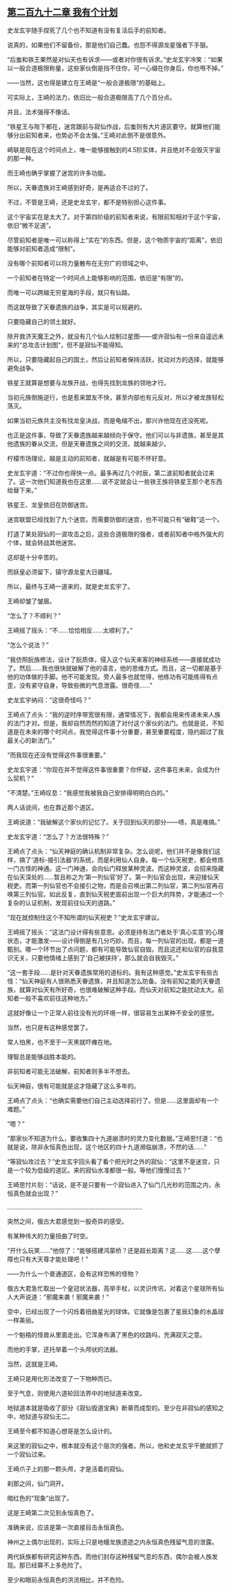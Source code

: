 ## [第二百九十二章 我有个计划](https://www.xxbiquge.com/11_11207/9245984.html)


  史龙玄宇随手捏死了几个也不知道有没有复活后手的前知者。

  说真的，如果他们不留备份，那是他们自己蠢。也怨不得源龙星强者下手狠。

  “后蚩和铁王果然是对仙天也有诉求——或者对你很有诉求。”史龙玄宇冷笑：“如果以一般合道极限称量，这些家伙倒是挡不住你，可一心缀在你身后，你也甩不掉。”

  ——当然，这也得是建立在王崎是“一般合道极限”的基础上。

  可实际上，王崎的法力，依旧比一般合道极限高了几个百分点。

  并且，法术强得不像话。

  “铁星王与陛下都在，迷宫跟前与寂仙作战，后蚩则有大片道区要守。就算他们能够分出前知者来，也势必不会太强。”王崎对此倒不是很意外。

  崎联是现在这个时间点上，唯一能够接触到的4.5阶实体，并且绝对不会毁灭宇宙的那一种。

  而王崎也确乎掌握了迷宫的许多功能。

  所以，天眷遗族对王崎感到好奇，是再适合不过的了。

  不过，不管是王崎，还是史龙玄宇，都不是特别担心这件事。

  这个宇宙实在是太大了。对于第四阶级的前知者来说，有限前知相对于这个宇宙，依旧“微不足道”。

  尽管前知者是唯一可以称得上“实在”的东西。但是，这个物质宇宙的“距离”，依旧能够对前知者造成“限制”。

  没有哪个前知者可以将力量散布在无穷广的领域之中。

  一个前知者在特定一个时间点上能够影响的范围，依旧是“有限”的。

  而唯一可以跨越无穷星海的手段，就只有仙路。

  而这就导致了天眷遗族的战争，其实是可以规避的。

  只要隐藏自己的领土就好。

  除开救济天魔王之外，就没有几个仙人绘制过星图——或许寂仙有一份来自遥远未来的“总攻击计划图”，但不是寂仙不能得知。

  所以，只要隐藏起自己的国土，然后让前知者保持活跃，扰动对方的选择，就能够避免战争。

  铁星王就算是想要与龙族开战，也得先找到龙族的领地才行。

  当初元族倒施逆行，也是惹来盟友不快，甚至内部也有元反对，所以才被龙族轻松荡灭。

  如果当初元族共主没有找龙皇决战，而是龟缩不出，那兴许他现在还没死呢。

  也正是这件事，导致了天眷遗族越来越倾向于保守。他们可以与非遗族，甚至是其他遗族的眷从交流，但是天眷遗族之间的交流，就越来越少。

  柠檬市场理论，越是主动的前知者，就越是有可能不怀好意。

  史龙玄宇道：“不过你也得快一点。最多再过几个时辰，第二波前知者就会过来了。这一次他们知道我也在这里……说不定就会让一些铁王族将铁星王那个老东西给替下来。”

  铁星王、龙皇依旧在防御迷宫。

  迷宫联盟已经找到了九个迷宫。而需要防御的迷宫，也不可能只有“破鞋”这一个。

  打退了某处寂仙的一波攻击之后，这些合道极限的强者，或者前知者中格外强大的个体，就会转战其他迷宫。

  这却是十分辛苦的。

  而妖皇必须留下，镇守源龙星大日疆域。

  所以，最终与王崎一道来的，就是史龙玄宇了。

  王崎却皱了皱眉。

  “怎么了？不顺利？”

  王崎摇了摇头：“不……恰恰相反……太顺利了。”

  “怎么个说法？”

  “我仿照朊族修法，设计了朊质体，侵入这个仙天来客的神经系统——直接就成功了。然后……我也很快就破解了他的语言，他的思维方式。而且，这一切都是基于他的功体做的手脚。他不可能发现。旁人最多也就觉得，他练功有可能练得有点歪，没有紧守自身，导致些微的气息泄露。很奇怪……”

  史龙玄宇纳闷：“这很奇怪吗？”

  王崎点了点头：“我的逆时序带宽很有限，通常情况下，我都会用来传递未来人族的法门才对。但是，我却自然而然的知道了对付这个家伙的法门。也就是说，不知道是在未来的哪个时间点，我觉得这件事十分重要，甚至重要程度，隐约超过了我最关心的新法门。”

  “而我现在还没有觉得这件事很重要。”

  史龙玄宇道：“你现在并不觉得这件事很重要？你怀疑，这件事在未来，会成为什么契机？”

  “不清楚。”王崎叹息：“我感觉我被我自己安排得明明白白的。”

  两人话说间，也在靠近那个道区。

  王崎说道：“我破解这个家伙的记忆了。关于回到仙天的部分——啧，真是难搞。”

  史龙玄宇道：“怎么了？方法很特殊？”

  王崎点了点头：“仙天神庭的确认机制非常复杂。怎么说呢，他们并不是像我们这样，搞了‘道标-接引法器’的系统，而是利用仙人自身。每一个仙天税吏，都会修炼一门古怪的神通。这一门神通，会向仙门释放某种灵波。而这种灵波，会招来隐藏在仙天深处的……暂且称之为‘第一列仙官’好了。第一列仙官会出现，来迎接仙天税吏。而第一列仙官也不会接引之物，而是会召唤出第二列仙官，第二列仙官再召唤第三列仙官。如此反复，直到仙天税吏面前出现一个巨大的阵势，才能通过一个复杂的认证机制，发现前往仙天的道路。”

  “现在就控制住这个不知所谓的仙天税吏？”史龙玄宇建议。

  王崎摇了摇头：“这法门设计得有些意思。必须是持有法门者处于‘真心实意’的心理状态，才能激发——设计得倒是有几分巧妙。而且，每一列仙官的出现，都是一道甄别。哪一个环节出了点问题，都有可能导致仙官自毁。而且这还和仙官的自我意识无关，只要他情绪上感到了‘自己被挟持’，那么就会自我毁灭。”

  “这一套手段……是针对天眷遗族常用的道标的。我有这种感觉。”史龙玄宇有些古怪：“仙天神庭有人很熟悉天眷遗族，并且知道怎么防备。没有前知之能的天眷遗族，就算对仙天有所好奇，也很难破解这种手段。而仙天对前知之能扰动太大。前知者一般不喜欢前往这种地方。”

  这就好像让一个正常人前往没有光的环境一样，很容易生出某种不安全的感觉。

  当然，也只是有这种感觉罢了。

  常人怕黑，也不至于一天黑就吓瘫在地。

  理智总是能够战胜本能的。

  非前知者可能无法破解，前知者则多半不想去。

  仙天神庭，很有可能就是这才隐藏了这么多年的。

  王崎点了点头：“也确实需要他们自己主动选择前行了。但是……这里面却有一个难题。”

  “嗯？”

  “那家伙不知道为什么，要收集四十九道崩溃时的灵力变化数据。”王崎思忖道：“也就是说，除非永恒真色出现，这个地区的四十九道濒临崩溃，不然的话……”

  “等寂仙攻过去？”史龙玄宇回头看了看个把光时之外的寂仙：“这里不是迷宫，只是一个较为低级的道区。来的寂仙水准都很一般。等他们慢慢过去？”

  王崎思忖片刻：“话说，是不是只要有一个寂仙进入了仙门几光秒的范围之内，永恒真色就会出现？”

  ……………………………………………………………………

  突然之间，俄古大君感觉到一股奇异的感受。

  有某种伟大的力量扭曲了时空。

  “开什么玩笑……”他惊了：“能够搭建鸿蒙桥？还是超长距离？这……这……这个孽障也只有大天尊才能处理吧！”

  ——为什么一个普通道区，会有这样恐怖的怪物？

  俄古大君急忙取出一个皇冠状法器，高举手杖，以灵识传讯，对着这个星球所有仙人大声说道：“邪魔来袭！邪魔来袭！”

  空中，已经出现了一个闪烁着扭曲星光的球体。它就像是包裹了星辰幻象的水晶球一样美丽。

  一个魁梧的怪兽从里面走出。它浑身布满了黑色的纹路吗，充满寂灭之意。

  而他的手掌，还托举着一个头颅状的法器。

  当然，这就是王崎。

  王崎只是用化形法改变了一下物种而已。

  至于气息，则使用六道轮回法界中的地狱道来改变。

  地狱道本就是吸收了部分《寂仙毁道宝典》断章而成型的。至少在非寂仙的感知之中，地狱道与寂仙无二。

  王崎至今都不知道心想哥是怎么设计的。

  来这里的寂仙之中，根本就没有这个层次的强者。所以，他和史龙玄宇干脆就抓了一个寂仙过来。

  王崎爪子上的那一颗头颅，才是活着的寂仙。

  刹那之间，仙门洞开。

  暗红色的“现象”出现了。

  这是王崎第二次见到永恒真色了。

  准确来说，应该是第一次直接目击永恒真色。

  神州之上偶尔出现的，实际上只是地幔龙族遗迹之内永恒真色残留气息的泄露。

  两代妖族都有研究这种东西。而他们封存这种残留气息的东西，偶尔会被人族发现。那已经算不上多危险了。

  至少和眼前永恒真色的洪流相比，并不危险。
